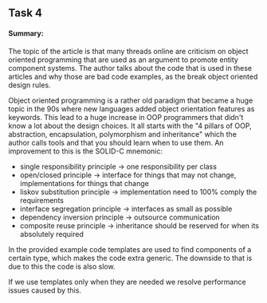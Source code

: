 ## Task 4

#### Summary:
The topic of the article is that many threads online are criticism on object oriented programming that are used as an argument to promote entity component systems.
The author talks about the code that is used in these articles and why those are bad code examples, as the break object oriented design rules.

Object oriented programming is a rather old paradigm that became a huge topic in the 90s where new languages added object orientation features as keywords. This lead to a huge increase in OOP programmers that didn't know a lot about the design choices.
It all starts with the "4 pillars of OOP, abstraction, encapsulation, polymorphism and inheritance" which the author calls tools and that you should learn when to use them.
An improvement to this is the SOLID-C mnemonic:
- single responsibility principle -> one responsibility per class
- open/closed principle -> interface for things that may not change, implementations for things that change
- liskov substitution principle -> implementation need to 100% comply the requirements
- interface segregation principle -> interfaces as small as possible
- dependency inversion principle -> outsource communication
- composite reuse principle -> inheritance should be reserved for when its absolutely required

In the provided example code templates are used to find components of a certain type, which makes the code extra generic.
The downside to that is due to this the code is also slow.

If we use templates only when they are needed we resolve performance issues caused by this.